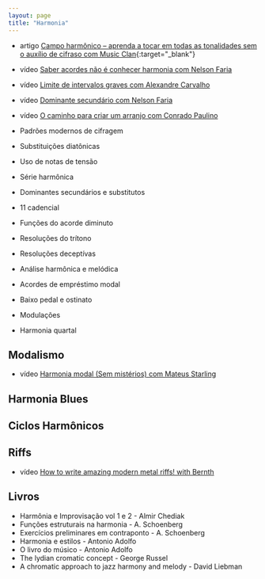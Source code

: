 ```yaml
---
layout: page
title: "Harmonia"
---
```


* <span class="badge badge-success">artigo</span> [Campo harmônico – aprenda a tocar em todas as tonalidades sem o auxílio de cifraso com Music Clan](https://musicclan.com.br/blog/campo-harmonico/){:target="_blank"}
* <span class="badge badge-primary">vídeo</span> [Saber acordes não é conhecer harmonia com Nelson Faria](general/)
* <span class="badge badge-primary">vídeo</span> [Limite de intervalos graves com Alexandre Carvalho](general/limit/)
* <span class="badge badge-primary">vídeo</span> [Dominante secundário com Nelson Faria](general/dominant/)
* <span class="badge badge-primary">vídeo</span> [O caminho para criar um arranjo com Conrado Paulino](general/arrangement/)

* Padrões modernos de cifragem
* Substituições diatônicas
* Uso de notas de tensão
* Série harmônica
* Dominantes secundários e substitutos
* 11 cadencial
* Funções do acorde diminuto
* Resoluções do trítono
* Resoluções deceptívas
* Análise harmônica e melódica
* Acordes de empréstimo modal
* Baixo pedal e ostinato
* Modulações
* Harmonia quartal

## Modalismo

* <span class="badge badge-primary">vídeo</span> [Harmonia modal (Sem mistérios) com Mateus Starling](modal/)

## Harmonia Blues

## Ciclos Harmônicos

## Riffs

* <span class="badge badge-primary">vídeo</span> [How to write amazing modern metal riffs! with Bernth](riffs/)

## Livros

* Harmônia e Improvisação vol 1 e 2 - Almir Chediak
* Funções estruturais na harmonia - A. Schoenberg
* Exercícios preliminares em contraponto - A. Schoenberg
* Harmonia e estilos - Antonio Adolfo
* O livro do músico - Antonio Adolfo
* The lydian cromatic concept - George Russel
* A chromatic approach to jazz harmony and melody - David Liebman
